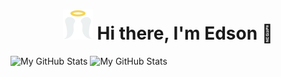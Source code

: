 <h1 align="center"><img title="hi" alt="" src="./logo/favicon.svg"></img>
 Hi there, I'm Edson 🎯</h1>

<p>
  <!-- <summary>:zap: GitHub Stats</summary> -->
  <img height="180em" alt="My GitHub Stats" src="https://github-readme-stats.vercel.app/api?username=edsonaf&show_icons=true&bg_color=00000000&hide_border=true&text_color=3498db&&count_private=true&include_all_commits=true" />


  <img height="180em" alt="My GitHub Stats" src="https://github-readme-stats.vercel.app/api/top-langs/?username=edsonaf&langs_count=8&layout=compact&hide_border=true&bg_color=00000000&text_color=3498db&&count_private=true&include_all_commits=true" />
</p>


<!-- If any project in my repositories helped you reduce time to develop, you can give me a cup of coffee :)

<br />

[![paypal](https://www.paypalobjects.com/en_US/i/btn/btn_donateCC_LG.gif)](https://www.paypal.com/donate/?hosted_button_id=FWGW6YV3XYPH6) -->
